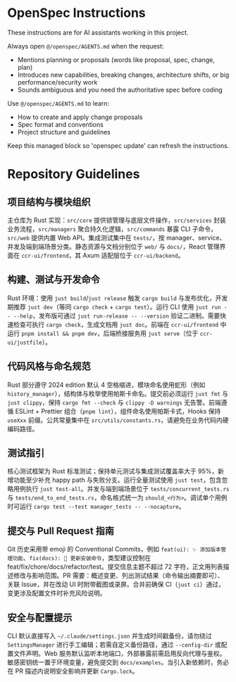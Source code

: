 <!-- OPENSPEC:START -->
# OpenSpec Instructions

These instructions are for AI assistants working in this project.

Always open `@/openspec/AGENTS.md` when the request:
- Mentions planning or proposals (words like proposal, spec, change, plan)
- Introduces new capabilities, breaking changes, architecture shifts, or big performance/security work
- Sounds ambiguous and you need the authoritative spec before coding

Use `@/openspec/AGENTS.md` to learn:
- How to create and apply change proposals
- Spec format and conventions
- Project structure and guidelines

Keep this managed block so 'openspec update' can refresh the instructions.

<!-- OPENSPEC:END -->

# Repository Guidelines

## 项目结构与模块组织
主仓库为 Rust 实现：`src/core` 提供锁管理与底层文件操作，`src/services` 封装业务流程，`src/managers` 聚合持久化逻辑，`src/commands` 暴露 CLI 子命令，`src/web` 提供内置 Web API。集成测试集中在 `tests/`，按 manager、service、并发及端到端场景分类。静态资源与文档分别位于 `web/` 与 `docs/`，React 管理界面在 `ccr-ui/frontend`，其 Axum 适配层位于 `ccr-ui/backend`。

## 构建、测试与开发命令
Rust 环境：使用 `just build`/`just release` 触发 `cargo build` 与发布优化，开发期推荐 `just dev`（等同 `cargo check` + `cargo test`）。运行 CLI 使用 `just run -- --help`，发布版可通过 `just run-release -- --version` 验证二进制。需要快速检查可执行 `cargo check`，生成文档用 `just doc`。前端在 `ccr-ui/frontend` 中运行 `pnpm install && pnpm dev`，后端桥接服务用 `just serve`（位于 `ccr-ui/justfile`）。

## 代码风格与命名规范
Rust 部分遵守 2024 edition 默认 4 空格缩进，模块命名使用蛇形（例如 `history_manager`），结构体与枚举使用帕斯卡命名。提交前必须运行 `just fmt` 与 `just clippy`，保持 `cargo fmt --check` 与 `clippy -D warnings` 无告警。前端遵循 ESLint + Prettier 组合（`pnpm lint`），组件命名使用帕斯卡式，Hooks 保持 `useXxx` 前缀。公共常量集中在 `src/utils/constants.rs`，请避免在业务代码内硬编码路径。

## 测试指引
核心测试框架为 Rust 标准测试；保持单元测试与集成测试覆盖率大于 95%，新增功能至少补充 happy path 与失败分支。运行全量测试使用 `just test`，包含忽略用例执行 `just test-all`。并发与端到端场景位于 `tests/concurrent_tests.rs` 与 `tests/end_to_end_tests.rs`，命名格式统一为 `should_<行为>`。调试单个用例时可运行 `cargo test --test manager_tests -- --nocapture`。

## 提交与 Pull Request 指南
Git 历史采用带 emoji 的 Conventional Commits，例如 `feat(ui): ✨ 添加版本管理功能`、`fix(docs): 📝 更新安装命令`，类型建议控制在 feat/fix/chore/docs/refactor/test。提交信息主题不超过 72 字符，正文用列表描述修改与影响范围。PR 需要：概述变更、列出测试结果（命令输出摘要即可）、关联 Issue，并在改动 UI 时附带截图或录屏。合并前确保 CI（`just ci`）通过，变更涉及配置文件时补充风险说明。

## 安全与配置提示
CLI 默认直接写入 `~/.claude/settings.json` 并生成时间戳备份，请勿绕过 `SettingsManager` 进行手工编辑；若需自定义备份路径，通过 `--config-dir` 或配置文件声明。Web 服务默认监听本地端口，外部暴露前需启用反向代理与鉴权。敏感密钥统一置于环境变量，避免提交到 `docs/examples`。当引入新依赖时，务必在 PR 描述内说明安全影响并更新 `Cargo.lock`。
